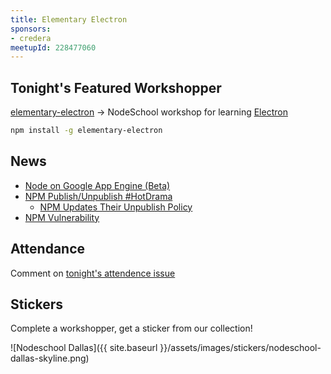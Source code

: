 ```yaml
---
title: Elementary Electron
sponsors:
- credera
meetupId: 228477060
---
```


## Tonight's Featured Workshopper

[elementary-electron](https://github.com/maxogden/elementary-electron) → NodeSchool workshop for learning [Electron](http://electron.atom.io/)

```bash
npm install -g elementary-electron
```

## News

- [Node on Google App Engine (Beta)](https://cloudplatform.googleblog.com/2016/03/Node.js-on-Google-App-Engine-goes-beta.html)
- [NPM Publish/Unpublish #HotDrama](https://medium.com/@azerbike/i-ve-just-liberated-my-modules-9045c06be67c#.sutgl2t25)
  - [NPM Updates Their Unpublish Policy](http://blog.npmjs.org/post/141905368000/changes-to-npms-unpublish-policy)
- [NPM Vulnerability](http://blog.npmjs.org/post/141702881055/package-install-scripts-vulnerability)

## Attendance

Comment on [tonight's attendence issue](https://github.com/nodeschool/dallas/issues/81)

## Stickers

Complete a workshopper, get a sticker from our collection!

![Nodeschool Dallas]({{ site.baseurl }}/assets/images/stickers/nodeschool-dallas-skyline.png)
